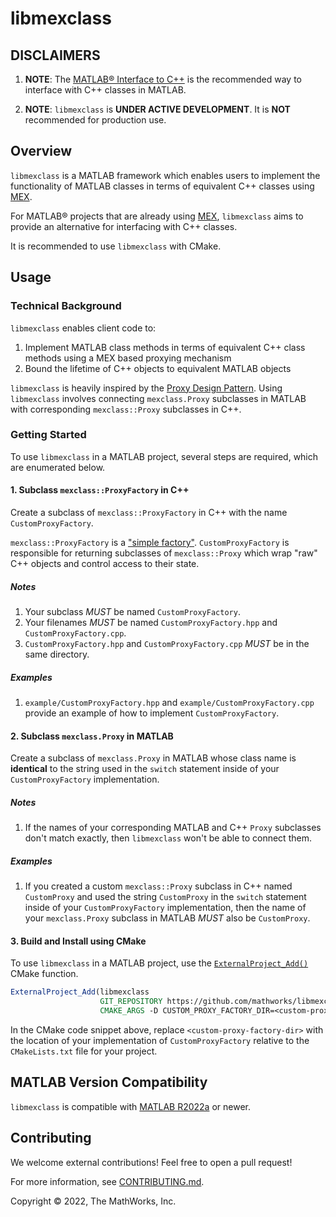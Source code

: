 # libmexclass

## DISCLAIMERS

1. **NOTE**: The [MATLAB&reg; Interface to C++](https://www.mathworks.com/help/matlab/build-matlab-interface-to-c-library.html) is the recommended way to interface with C++ classes in MATLAB.

2. **NOTE**: `libmexclass` is **UNDER ACTIVE DEVELOPMENT**. It is **NOT** recommended for production use.

## Overview

`libmexclass` is a MATLAB framework which enables users to implement the functionality of MATLAB classes in terms of equivalent C++ classes using [MEX](https://www.mathworks.com/help/matlab/call-mex-files-1.html).

For MATLAB&reg; projects that are already using [MEX](https://www.mathworks.com/help/matlab/call-mex-files-1.html), `libmexclass` aims to provide an alternative for interfacing with C++ classes.

It is recommended to use `libmexclass` with CMake.

## Usage

### Technical Background

`libmexclass` enables client code to:

1. Implement MATLAB class methods in terms of equivalent C++ class methods using a MEX based proxying mechanism
2. Bound the lifetime of C++ objects to equivalent MATLAB objects

`libmexclass` is heavily inspired by the [Proxy Design Pattern](https://en.wikipedia.org/wiki/Proxy_pattern). Using `libmexclass` involves connecting `mexclass.Proxy` subclasses in MATLAB with corresponding `mexclass::Proxy` subclasses in C++.

### Getting Started

To use `libmexclass` in a MATLAB project, several steps are required, which are enumerated below.

#### 1. Subclass `mexclass::ProxyFactory` in C++

Create a subclass of `mexclass::ProxyFactory` in C++ with the name `CustomProxyFactory`.

`mexclass::ProxyFactory` is a ["simple factory"](https://en.wikipedia.org/wiki/Factory_(object-oriented_programming)#Terminology). `CustomProxyFactory` is responsible for returning subclasses of `mexclass::Proxy` which wrap "raw" C++ objects and control access to their state.

##### Notes

1. Your subclass *MUST* be named `CustomProxyFactory`.
2. Your filenames *MUST* be named `CustomProxyFactory.hpp` and `CustomProxyFactory.cpp`.
2. `CustomProxyFactory.hpp` and `CustomProxyFactory.cpp` *MUST* be in the same directory.

##### Examples

1. `example/CustomProxyFactory.hpp` and `example/CustomProxyFactory.cpp` provide an example of how to implement `CustomProxyFactory`.

#### 2. Subclass `mexclass.Proxy` in MATLAB

Create a subclass of `mexclass.Proxy` in MATLAB whose class name is **identical** to the string used in the `switch` statement inside of your `CustomProxyFactory` implementation.

##### Notes

1. If the names of your corresponding MATLAB and C++ `Proxy` subclasses don't match exactly, then `libmexclass` won't be able to connect them.

##### Examples

1. If you created a custom `mexclass::Proxy` subclass in C++ named `CustomProxy` and used the string `CustomProxy` in the `switch` statement inside of your `CustomProxyFactory` implementation, then the name of your `mexclass.Proxy` subclass in MATLAB *MUST* also be `CustomProxy`.

#### 3. Build and Install using CMake

To use `libmexclass` in a MATLAB project, use the [`ExternalProject_Add()`](https://cmake.org/cmake/help/latest/module/ExternalProject.html) CMake function.

```cmake
ExternalProject_Add(libmexclass
                    GIT_REPOSITORY https://github.com/mathworks/libmexclass
                    CMAKE_ARGS -D CUSTOM_PROXY_FACTORY_DIR=<custom-proxy-factory-dir>)
```

In the CMake code snippet above, replace `<custom-proxy-factory-dir>` with the location of your implementation of `CustomProxyFactory` relative to the `CMakeLists.txt` file for your project.

## MATLAB Version Compatibility

`libmexclass` is compatible with [MATLAB R2022a](https://www.mathworks.com/products/new_products/latest_features.html) or newer.

## Contributing

We welcome external contributions! Feel free to open a pull request!

For more information, see [CONTRIBUTING.md](CONTRIBUTING.md).

Copyright &copy; 2022, The MathWorks, Inc.


